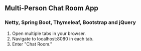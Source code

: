 ## **Multi-Person Chat Room App**
### **Netty, Spring Boot, Thymeleaf, Bootstrap and jQuery**

1. Open multiple tabs in your browser.
2. Navigate to localhost:8080 in each tab.
3. Enter "Chat Room."
